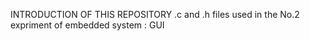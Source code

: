 INTRODUCTION OF THIS REPOSITORY
.c and .h files used in the No.2 expriment of embedded system : GUI
